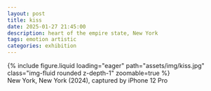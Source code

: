 ```yaml
---
layout: post
title: kiss
date: 2025-01-27 21:45:00
description: heart of the empire state, New York
tags: emotion artistic
categories: exhibition
---
```


<div class="row">
    <div class="col-sm mt-3 mt-md-0">
        {% include figure.liquid loading="eager" path="assets/img/kiss.jpg" class="img-fluid rounded z-depth-1" zoomable=true %}
    </div>
</div>
<div class="caption">
    New York, New York (2024),
    captured by iPhone 12 Pro
</div>
